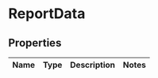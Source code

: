 
# ReportData

## Properties
Name | Type | Description | Notes
------------ | ------------- | ------------- | -------------



